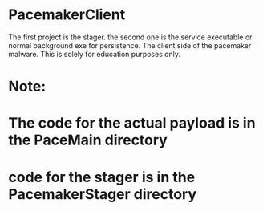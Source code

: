 # PacemakerClient
The first project is the stager.
the second one is the service executable or normal background exe for persistence.
The client side of the pacemaker malware. This is solely for education purposes only.

# Note:

# The code for the actual payload is in the PaceMain directory

# code for the stager is in the PacemakerStager directory